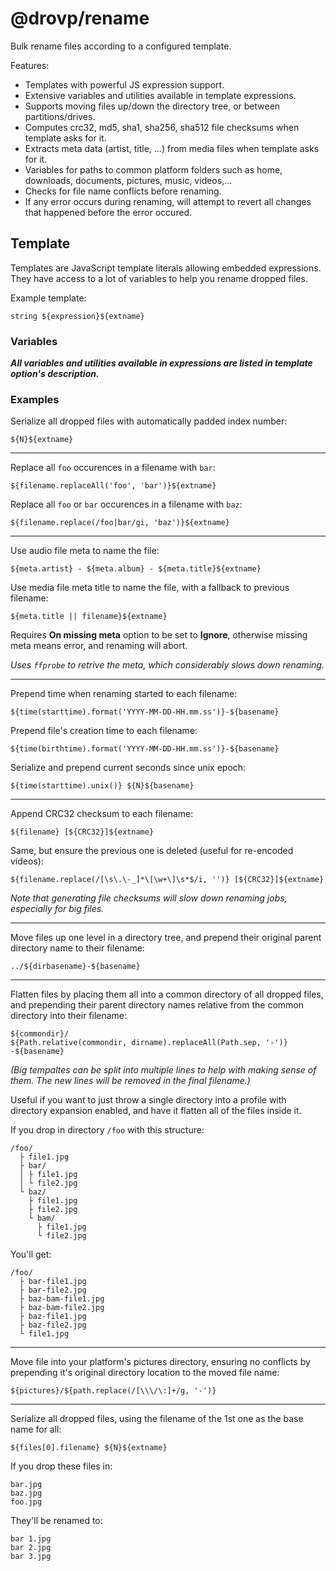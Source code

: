 # @drovp/rename

Bulk rename files according to a configured template.

Features:

-   Templates with powerful JS expression support.
-   Extensive variables and utilities available in template expressions.
-   Supports moving files up/down the directory tree, or between partitions/drives.
-   Computes crc32, md5, sha1, sha256, sha512 file checksums when template asks for it.
-   Extracts meta data (artist, title, ...) from media files when template asks for it.
-   Variables for paths to common platform folders such as home, downloads, documents, pictures, music, videos,...
-   Checks for file name conflicts before renaming.
-   If any error occurs during renaming, will attempt to revert all changes that happened before the error occured.

## Template

Templates are JavaScript template literals allowing embedded expressions. They have access to a lot of variables to help you rename dropped files.

Example template:

```
string ${expression}${extname}
```

### Variables

_**All variables and utilities available in expressions are listed in template option's description.**_

### Examples

Serialize all dropped files with automatically padded index number:

```
${N}${extname}
```

---

Replace all `foo` occurences in a filename with `bar`:

```
${filename.replaceAll('foo', 'bar')}${extname}
```

Replace all `foo` or `bar` occurences in a filename with `baz`:

```
${filename.replace(/foo|bar/gi, 'baz')}${extname}
```

---

Use audio file meta to name the file:

```
${meta.artist} - ${meta.album} - ${meta.title}${extname}
```

Use media file meta title to name the file, with a fallback to previous filename:

```
${meta.title || filename}${extname}
```

Requires **On missing meta** option to be set to **Ignore**, otherwise missing meta means error, and renaming will abort.

_Uses `ffprobe` to retrive the meta, which considerably slows down renaming._

---

Prepend time when renaming started to each filename:

```
${time(starttime).format('YYYY-MM-DD-HH.mm.ss')}-${basename}
```

Prepend file's creation time to each filename:

```
${time(birthtime).format('YYYY-MM-DD-HH.mm.ss')}-${basename}
```

Serialize and prepend current seconds since unix epoch:

```
${time(starttime).unix()} ${N}${basename}
```

---

Append CRC32 checksum to each filename:

```
${filename} [${CRC32}]${extname}
```

Same, but ensure the previous one is deleted (useful for re-encoded videos):

```
${filename.replace(/[\s\.\-_]*\[\w+\]\s*$/i, '')} [${CRC32}]${extname}
```

_Note that generating file checksums will slow down renaming jobs, especially for big files._

---

Move files up one level in a directory tree, and prepend their original parent directory name to their filename:

```
../${dirbasename}-${basename}
```

---

Flatten files by placing them all into a common directory of all dropped files, and prepending their parent directory names relative from the common directory into their filename:

```
${commondir}/
${Path.relative(commondir, dirname).replaceAll(Path.sep, '-')}
-${basename}
```

_(Big tempaltes can be split into multiple lines to help with making sense of them. The new lines will be removed in the final filename.)_

Useful if you want to just throw a single directory into a profile with directory expansion enabled, and have it flatten all of the files inside it.

If you drop in directory `/foo` with this structure:

```
/foo/
  ├ file1.jpg
  ├ bar/
  │ ├ file1.jpg
  │ └ file2.jpg
  └ baz/
    ├ file1.jpg
    ├ file2.jpg
    └ bam/
      ├ file1.jpg
      └ file2.jpg
```

You'll get:

```
/foo/
  ├ bar-file1.jpg
  ├ bar-file2.jpg
  ├ baz-bam-file1.jpg
  ├ baz-bam-file2.jpg
  ├ baz-file1.jpg
  ├ baz-file2.jpg
  └ file1.jpg
```

---

Move file into your platform's pictures directory, ensuring no conflicts by prepending it's original directory location to the moved file name:

```
${pictures}/${path.replace(/[\\\/\:]+/g, '-')}
```

---

Serialize all dropped files, using the filename of the 1st one as the base name for all:

```
${files[0].filename} ${N}${extname}
```

If you drop these files in:

```
bar.jpg
baz.jpg
foo.jpg
```

They'll be renamed to:

```
bar 1.jpg
bar 2.jpg
bar 3.jpg
```
